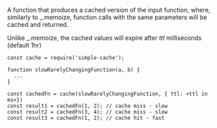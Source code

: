 A function that produces a cached version of the input function, where, similarly to _.memoize,
function calls with the same parameters will be cached and returned.

Unlike _.memoize, the cached values will expire after *ttl* milliseconds (default 1hr)

 ```
 const cache = require('simple-cache');

 function slowRarelyChangingFunction(a, b) {
   ...
 }

 const cachedFn = cache(slowRarelyChangingFunction, { ttl: <ttl in ms>})
 const result1 = cachedFn(1, 2); // cache miss - slow
 const result2 = cachedFn(3, 4); // cache miss - slow
 const result3 = cachedFn(1, 2); // cache hit - fast
 ```